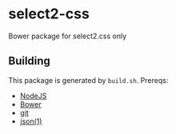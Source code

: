 # select2-css

Bower package for select2.css only

## Building

This package is generated by `build.sh`.  Prereqs:

- [NodeJS](http://nodejs.org)
- [Bower](http://bower.io)
- [git](http://git-scm.com)
- [json(1)](http://trentm.com/json)

